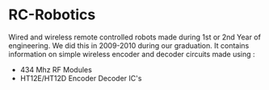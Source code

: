 # RC-Robotics
Wired and wireless remote controlled robots made during 1st or 2nd Year of engineering. We did this in 2009-2010 during our graduation.
It contains information on simple wireless encoder and decoder circuits made using :
- 434 Mhz RF Modules
- HT12E/HT12D Encoder Decoder IC's
